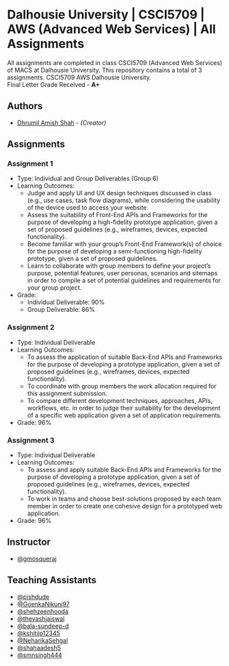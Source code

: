 # Dalhousie University | CSCI5709 | AWS (Advanced Web Services) | All Assignments
All assignments are completed in class CSCI5709 (Advanced Web Services) of MACS at Dalhousie University. This repository contains a total of 3 assignments. CSCI5709 AWS Dalhousie University.<br/>
Final Letter Grade Received - **A+**

## Authors
* [Dhrumil Amish Shah](mailto:dh416386@dal.ca) - *(Creator)*

## Assignments
### Assignment 1
* Type: Individual and Group Deliverables (Group 6)
* Learning Outcomes: 
	* Judge and apply UI and UX design techniques discussed in class (e.g., use cases, task flow diagrams), while considering the usability of the device used to access your website.
	* Assess the suitability of Front-End APIs and Frameworks for the purpose of developing a high-fidelity prototype application, given a set of proposed guidelines (e.g., wireframes, devices, expected functionality).
	* Become familiar with your group’s Front-End Framework(s) of choice for the purpose of developing a semi-functioning high-fidelity prototype, given a set of proposed guidelines.
	* Learn to collaborate with group members to define your project’s purpose, potential features, user personas, scenarios and sitemaps in order to compile a set of potential guidelines and requirements for your group project.
* Grade: 
	* Individual Deliverable: 90%
	* Group Deliverable: 86%

### Assignment 2
* Type: Individual Deliverable
* Learning Outcomes:
	* To assess the application of suitable Back-End APIs and Frameworks for the purpose of developing a prototype application, given a set of proposed guidelines (e.g., wireframes, devices, expected functionality).
	* To coordinate with group members the work allocation required for this assignment submission.
	* To compare different development techniques, approaches, APIs, workflows, etc. in order to judge their suitability for the development of a specific web application given a set of application requirements.
* Grade: 96%

### Assignment 3
* Type: Individual Deliverable
* Learning Outcomes:
	* To assess and apply suitable Back-End APIs and Frameworks for the purpose of developing a prototype application, given a set of proposed guidelines (e.g., wireframes, devices, expected functionality).
	* To work in teams and choose best-solutions proposed by each team member in order to create one cohesive design for a prototyped web application.
* Grade: 96%

## Instructor
* [@gmosqueraj](https://github.com/gmosqueraj)

## Teaching Assistants
* [@pishdude](https://github.com/pishdude)
* [@GoenkaNikunj97](https://github.com/GoenkaNikunj97)
* [@shehzeenhooda](https://github.com/shehzeenhooda)
* [@theyashjaiswal](https://github.com/theyashjaiswal)
* [@bala-sundeep-d](https://github.com/bala-sundeep-d)
* [@kshitijp12345](https://github.com/kshitijp12345)
* [@NeharikaSehgal](https://github.com/NeharikaSehgal)
* [@shahaadesh5](https://github.com/shahaadesh5)
* [@smnsingh444](https://github.com/smnsingh444)
